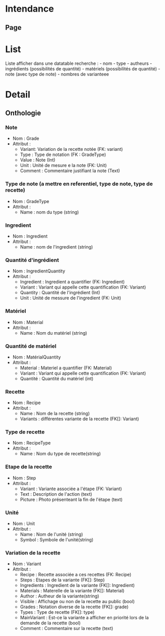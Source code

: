 # Intendance
## Page
# List
Liste afficher dans une datatable
recherche :
	- nom
	- type
	- autheurs
	- ingrédients (possibilités de quantité)
	- matériels (possibilités de quantité)
	- note (avec type de note)
	- nombres de varianteee
# Detail
## Onthologie
### Note
* Nom : Grade
* Attribut :
	- Variant: Variation de la recette notée (FK: variant)
	- Type : Type de notation (FK : GradeType)
	- Value : Note (Int)
	- Unit : Unité de mesure e la note (FK: Unit)
	- Comment : Commentaire justifiant la note (Text)

### Type de note (a mettre en referentiel, type de note, type de recette)
* Nom : GradeType
* Attribut : 
	- Name : nom du type (string)

### Ingredient
* Nom : Ingredient
* Attribut : 
	- Name : nom de l'ingredient (string)

### Quantité d'ingrédient
* Nom : IngredientQuantity
* Attribut : 
	- Ingredient : Ingredient a quantifier (FK: Ingredient)
	- Variant : Variant qui appelle cette quantification (FK: Variant)
	- Quantity : Quantité de l'ingrédient (Int)
	- Unit : Unité de messure de l'ingredient (FK: Unit)

### Matériel
* Nom : Material
* Attribut : 
	- Name : Nom du matériel (string)

### Quantité de matériel
* Nom : MatérialQuantity
* Attribut : 
	- Material : Materiel a quantifier (FK: Material)
	- Variant : Variant qui appelle cette quantification (FK: Variant)
	- Quantité : Quantité du matériel (int)

### Recette
* Nom : Recipe
* Attribut : 
	- Name : Nom de la recette (string)
	- Variants : différentes variante de la recette (FK[]: Variant)

### Type de recette
* Nom : RecipeType
* Attribut : 
	- Name : Nom du type de recette(string)

### Etape de la recette
* Nom : Step
* Attribut :
	- Variant : Variante associée a l'étape (FK: Variant)
	- Text : Description de l'action (text)
	- Picture : Photo présenteant la fin de l'étape (text)

### Unité
* Nom : Unit
* Attribut : 
	- Name : Nom de l'unité (string)
	- Symbol : Symbole de l'unité(string)

### Variation de la recette
* Nom : Variant
* Attribut :
	- Recipe : Recette associée a ces recettes (FK: Recipe)
	- Steps : Etapes de la variante (FK[]: Step)
	- Ingredients : Ingredient de la variante (FK[]: Ingredient)
	- Materials : Materelle de la variante (FK[]: Material)
	- Author : Autheur de la variante(string)
	- Visible : Affichage ou non de la recette au public (bool)
	- Grades : Notation diverse de la recette (FK[]: grade)
	- Types : Type de recette (FK[]: type)
	- MainVariant : Est-ce la variante a afficher en priorité lors de la demande de la recette (bool)
	- Comment : Commentaire sur la recette (text)